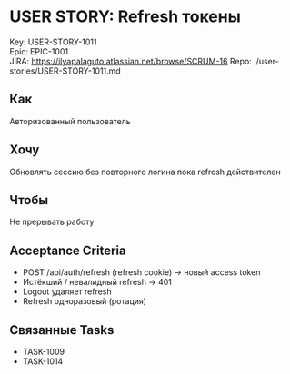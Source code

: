 # USER STORY: Refresh токены
Key: USER-STORY-1011  
Epic: EPIC-1001  
JIRA: https://ilyapalaguto.atlassian.net/browse/SCRUM-16
Repo: ./user-stories/USER-STORY-1011.md

## Как
Авторизованный пользователь

## Хочу
Обновлять сессию без повторного логина пока refresh действителен

## Чтобы
Не прерывать работу

## Acceptance Criteria
- POST /api/auth/refresh (refresh cookie) → новый access token
- Истёкший / невалидный refresh → 401
- Logout удаляет refresh
- Refresh одноразовый (ротация)

## Связанные Tasks
- TASK-1009
- TASK-1014
